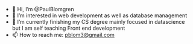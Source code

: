 - 👋 Hi, I’m @PaulBlomgren
- 👀 I’m interested in web development as well as database management
- 🌱 I’m currently finishing my CS degree mainly focused in datascience but I am self teaching Front end development
- 📫 How to reach me: pblom3@gmail.com

<!---
PaulBlomgren/PaulBlomgren is a ✨ special ✨ repository because its `README.md` (this file) appears on your GitHub profile.
You can click the Preview link to take a look at your changes.
--->
